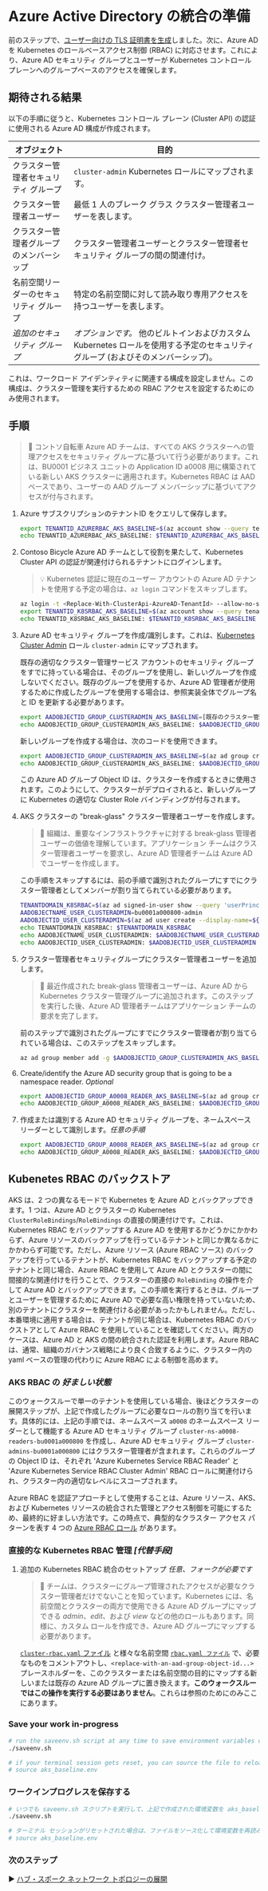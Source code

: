 # Azure Active Directory の統合の準備

前のステップで、[ユーザー向けの TLS 証明書を生成](./02-ca-certificates.md)しました。次に、Azure AD を Kubernetes のロールベースアクセス制御 (RBAC) に対応させます。これにより、Azure AD セキュリティ グループとユーザーが Kubernetes コントロール プレーンへのグループベースのアクセスを確保します。

## 期待される結果

以下の手順に従うと、Kubernetes コントロール プレーン (Cluster API) の認証に使用される Azure AD 構成が作成されます。

| オブジェクト | 目的 |
|------------------------------------|---------------------------------------------------------|
| クラスター管理者セキュリティ グループ | `cluster-admin` Kubernetes ロールにマップされます。 |
| クラスター管理者ユーザー | 最低 1 人のブレーク グラス クラスター管理者ユーザーを表します。 |
| クラスター管理者グループのメンバーシップ | クラスター管理者ユーザーとクラスター管理者セキュリティ グループの間の関連付け。 |
| 名前空間リーダーのセキュリティ グループ | 特定の名前空間に対して読み取り専用アクセスを持つユーザーを表します。 |
| _追加のセキュリティ グループ_ | _オプションです。_ 他のビルトインおよびカスタム Kubernetes ロールを使用する予定のセキュリティ グループ (およびそのメンバーシップ)。 |

これは、ワークロード アイデンティティに関連する構成を設定しません。この構成は、クラスター管理を実行するための RBAC アクセスを設定するためにのみ使用されます。

## 手順

> :book: コントソ自転車 Azure AD チームは、すべての AKS クラスターへの管理アクセスをセキュリティ グループに基づいて行う必要があります。これは、BU0001 ビジネス ユニットの Application ID a0008 用に構築されている新しい AKS クラスターに適用されます。Kubernetes RBAC は AAD ベースであり、ユーザーの AAD グループ メンバーシップに基づいてアクセスが付与されます。

1. Azure サブスクリプションのテナントID をクエリして保存します。

   ```bash
   export TENANTID_AZURERBAC_AKS_BASELINE=$(az account show --query tenantId -o tsv)
   echo TENANTID_AZURERBAC_AKS_BASELINE: $TENANTID_AZURERBAC_AKS_BASELINE
   ```

2. Contoso Bicycle Azure AD チームとして役割を果たして、Kubernetes Cluster API の認証が関連付けられるテナントにログインします。

   > :bulb: Kubernetes 認証に現在のユーザー アカウントの Azure AD テナントを使用する予定の場合は、`az login` コマンドをスキップします。

   ```bash
   az login -t <Replace-With-ClusterApi-AzureAD-TenantId> --allow-no-subscriptions
   export TENANTID_K8SRBAC_AKS_BASELINE=$(az account show --query tenantId -o tsv)
   echo TENANTID_K8SRBAC_AKS_BASELINE: $TENANTID_K8SRBAC_AKS_BASELINE
   ```

3. Azure AD セキュリティ グループを作成/識別します。これは、[Kubernetes Cluster Admin](https://kubernetes.io/docs/reference/access-authn-authz/rbac/#user-facing-roles) ロール `cluster-admin` にマップされます。

   既存の適切なクラスター管理サービス アカウントのセキュリティ グループをすでに持っている場合は、そのグループを使用し、新しいグループを作成しないでください。既存のグループを使用するか、Azure AD 管理者が使用するために作成したグループを使用する場合は、参照実装全体でグループ名と ID を更新する必要があります。

   ```bash
   export AADOBJECTID_GROUP_CLUSTERADMIN_AKS_BASELINE=[既存のクラスター管理グループの Object ID をここに貼り付けます。]
   echo AADOBJECTID_GROUP_CLUSTERADMIN_AKS_BASELINE: $AADOBJECTID_GROUP_CLUSTERADMIN_AKS_BASELINE
   ```

   新しいグループを作成する場合は、次のコードを使用できます。

   ```bash
   export AADOBJECTID_GROUP_CLUSTERADMIN_AKS_BASELINE=$(az ad group create --display-name 'cluster-admins-bu0001a000800' --mail-nickname 'cluster-admins-bu0001a000800' --description "Principals in this group are cluster admins in the bu0001a000800 cluster." --query id -o tsv)
   echo AADOBJECTID_GROUP_CLUSTERADMIN_AKS_BASELINE: $AADOBJECTID_GROUP_CLUSTERADMIN_AKS_BASELINE
   ```

   この Azure AD グループ Object ID は、クラスターを作成するときに使用されます。このようにして、クラスターがデプロイされると、新しいグループに Kubernetes の適切な Cluster Role バインディングが付与されます。


5. AKS クラスターの "break-glass" クラスター管理者ユーザーを作成します。

   > :book: 組織は、重要なインフラストラクチャに対する break-glass 管理者ユーザーの価値を理解しています。アプリケーション チームはクラスター管理者ユーザーを要求し、Azure AD 管理者チームは Azure AD でユーザーを作成します。

   この手順をスキップするには、前の手順で識別されたグループにすでにクラスター管理者としてメンバーが割り当てられている必要があります。

   ```bash
   TENANTDOMAIN_K8SRBAC=$(az ad signed-in-user show --query 'userPrincipalName' -o tsv | cut -d '@' -f 2 | sed 's/\"//')
   AADOBJECTNAME_USER_CLUSTERADMIN=bu0001a000800-admin
   AADOBJECTID_USER_CLUSTERADMIN=$(az ad user create --display-name=${AADOBJECTNAME_USER_CLUSTERADMIN} --user-principal-name ${AADOBJECTNAME_USER_CLUSTERADMIN}@${TENANTDOMAIN_K8SRBAC} --force-change-password-next-sign-in --password ChangeMebu0001a0008AdminChangeMe --query id -o tsv)
   echo TENANTDOMAIN_K8SRBAC: $TENANTDOMAIN_K8SRBAC
   echo AADOBJECTNAME_USER_CLUSTERADMIN: $AADOBJECTNAME_USER_CLUSTERADMIN
   echo AADOBJECTID_USER_CLUSTERADMIN: $AADOBJECTID_USER_CLUSTERADMIN
   ```

6. クラスター管理者セキュリティグループにクラスター管理者ユーザーを追加します。

   > :book: 最近作成された break-glass 管理者ユーザーは、Azure AD から Kubernetes クラスター管理グループに追加されます。このステップを実行した後、Azure AD 管理者チームはアプリケーション チームの要求を完了します。

   前のステップで識別されたグループにすでにクラスター管理者が割り当てられている場合は、このステップをスキップします。

   ```bash
   az ad group member add -g $AADOBJECTID_GROUP_CLUSTERADMIN_AKS_BASELINE --member-id $AADOBJECTID_USER_CLUSTERADMIN
   ```

7. Create/identify the Azure AD security group that is going to be a namespace reader. _Optional_

   ```bash
   export AADOBJECTID_GROUP_A0008_READER_AKS_BASELINE=$(az ad group create --display-name 'cluster-ns-a0008-readers-bu0001a000800' --mail-nickname 'cluster-ns-a0008-readers-bu0001a000800' --description "Principals in this group are readers of namespace a0008 in the bu0001a000800 cluster." --query id -o tsv)
   echo AADOBJECTID_GROUP_A0008_READER_AKS_BASELINE: $AADOBJECTID_GROUP_A0008_READER_AKS_BASELINE
   ```

7. 作成または識別する Azure AD セキュリティ グループを、ネームスペース リーダーとして識別します。_任意の手順_

   ```bash
   export AADOBJECTID_GROUP_A0008_READER_AKS_BASELINE=$(az ad group create --display-name 'cluster-ns-a0008-readers-bu0001a000800' --mail-nickname 'cluster-ns-a0008-readers-bu0001a000800' --description "Principals in this group are readers of namespace a0008 in the bu0001a000800 cluster." --query id -o tsv)
   echo AADOBJECTID_GROUP_A0008_READER_AKS_BASELINE: $AADOBJECTID_GROUP_A0008_READER_AKS_BASELINE
   ```

## Kubenetes RBAC のバックストア

AKS は、2 つの異なるモードで Kubernetes を Azure AD とバックアップできます。1 つは、Azure AD とクラスターの Kubernetes `ClusterRoleBindings`/`RoleBindings` の直接の関連付けです。これは、Kubernetes RBAC をバックアップする Azure AD を使用するかどうかにかかわらず、Azure リソースのバックアップを行っているテナントと同じか異なるかにかかわらず可能です。ただし、Azure リソース (Azure RBAC ソース) のバックアップを行っているテナントが、Kubernetes RBAC をバックアップする予定のテナントと同じ場合、Azure RBAC を使用して Azure AD とクラスターの間に間接的な関連付けを行うことで、クラスターの直接の `RoleBinding` の操作を介して Azure AD とバックアップできます。この手順を実行するときは、グループとユーザーを管理するために Azure AD で必要な高い権限を持っていないため、別のテナントにクラスターを関連付ける必要があったかもしれません。ただし、本番環境に適用する場合は、テナントが同じ場合は、Kubernetes RBAC のバックストアとして Azure RBAC を使用していることを確認してください。両方のケースは、Azure AD と AKS の間の統合された認証を利用します。Azure RBAC は、通常、組織のガバナンス戦略により良く合致するように、クラスター内の yaml ベースの管理の代わりに Azure RBAC による制御を高めます。


### AKS RBAC の _好ましい状態_

このウォークスルーで単一のテナントを使用している場合、後ほどクラスターの展開ステップが、上記で作成したグループに必要なロールの割り当てを行います。具体的には、上記の手順では、ネームスペース `a0008` のネームスペース リーダーとして機能する Azure AD セキュリティ グループ `cluster-ns-a0008-readers-bu0001a000800` を作成し、Azure AD セキュリティ グループ `cluster-admins-bu0001a000800` にはクラスター管理者が含まれます。これらのグループの Object ID は、それぞれ 'Azure Kubernetes Service RBAC Reader' と 'Azure Kubernetes Service RBAC Cluster Admin' RBAC ロールに関連付けられ、クラスター内の適切なレベルにスコープされます。

Azure RBAC を認証アプローチとして使用することは、Azure リソース、AKS、および Kubernetes リソースの統合された管理とアクセス制御を可能にするため、最終的に好ましい方法です。この時点で、典型的なクラスター アクセス パターンを表す 4 つの [Azure RBAC ロール](https://learn.microsoft.com/azure/aks/manage-azure-rbac#create-role-assignments-for-users-to-access-cluster) があります。

### 直接的な Kubernetes RBAC 管理 _[代替手段]_

1. 追加の Kubernetes RBAC 統合のセットアップ _任意、フォークが必要です_

   > :book: チームは、クラスターにグループ管理されたアクセスが必要なクラスター管理者だけでないことを知っています。Kubernetes には、名前空間とクラスターの両方で使用できる Azure AD グループにマップできる _admin_、_edit_、および _view_ などの他のロールもあります。同様に、カスタム ロールを作成でき、Azure AD グループにマップする必要があります。

   [`cluster-rbac.yaml` ファイル](./cluster-manifests/cluster-rbac.yaml) と様々な名前空間 [`rbac.yaml ファイル`](./cluster-manifests/cluster-baseline-settings/rbac.yaml) で、必要なものをコメントアウトし、`<replace-with-an-aad-group-object-id...>` プレースホルダーを、このクラスターまたは名前空間の目的にマップする新しいまたは既存の Azure AD グループに置き換えます。**このウォークスルーではこの操作を実行する必要はありません**。これらは参照のためにのみここにあります。

### Save your work in-progress

```bash
# run the saveenv.sh script at any time to save environment variables created above to aks_baseline.env
./saveenv.sh

# if your terminal session gets reset, you can source the file to reload the environment variables
# source aks_baseline.env
```

### ワークインプログレスを保存する

```bash
# いつでも saveenv.sh スクリプトを実行して、上記で作成された環境変数を aks_baseline.env に保存します
./saveenv.sh

# ターミナル セッションがリセットされた場合は、ファイルをソース化して環境変数を再読み込みできます
# source aks_baseline.env
```

### 次のステップ

:arrow_forward: [ハブ・スポーク ネットワーク トポロジーの展開](./04-networking.md)